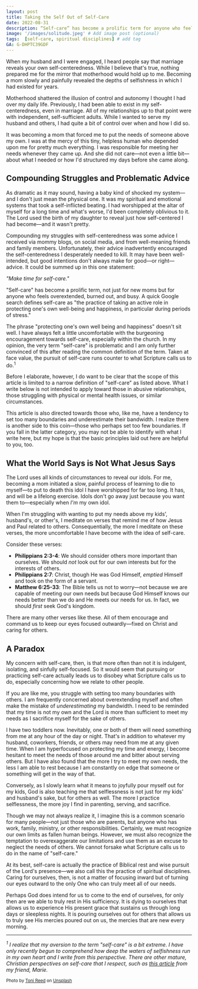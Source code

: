 ```yaml
---
layout: post
title: Taking the Self Out of Self-Care
date: 2022-08-31
description: “Self-care” has become a prolific term for anyone who feels overextended, burned out, and busy. But I am concerned that the pursuit of self-care leads us to disobey Scripture.  # Add post description (optional)
image: '/images/solitude.jpeg' # Add image post (optional)
tags:  [self-care, spiritual disciplines] # add tag
GA: G-DHPTC39GDF
---
```


When my husband and I were engaged, I heard people say that marriage reveals your own self-centeredness. While I believe that's true, nothing prepared me for the mirror that motherhood would hold up to me. Becoming a mom slowly and painfully revealed the depths of selfishness in which I had existed for years. 

Motherhood shattered the illusion of control and autonomy I thought I had over my daily life. Previously, I had been able to exist in my self-centeredness, even in marriage. All of my relationships up to that point were with independent, self-sufficient adults. While I wanted to serve my husband and others, I had quite a bit of control over when and how I did so.

It was becoming a mom that forced me to put the needs of someone above my own. I was at the mercy of this tiny, helpless human who depended upon me for pretty much everything. I was responsible for meeting her needs whenever they came up. And she did not care—not even a little bit—about what I needed or how I'd structured my days before she came along. 

## Compounding Struggles and Problematic Advice

As dramatic as it may sound, having a baby kind of shocked my system—and I don't just mean the physical one. It was my spiritual and emotional systems that took a self-inflicted beating. I had worshipped at the altar of myself for a long time and what's worse, I'd been completely oblivious to it. The Lord used the birth of my daughter to reveal just how self-centered I had become—and it wasn't pretty.

Compounding my struggles with self-centeredness was some advice I received via mommy blogs, on social media, and from well-meaning friends and family members. Unfortunately, their advice inadvertently encouraged the self-centeredness I desperately needed to kill. It may have been well-intended, but good intentions don't always make for good—or right—advice. It could be summed up in this one statement:

*"Make time for self-care."*

"Self-care" has become a prolific term, not just for new moms but for anyone who feels overextended, burned out, and busy. A quick Google search defines self-care as "the practice of taking an active role in protecting one's own well-being and happiness, in particular during periods of stress."

The phrase "protecting one's own well being and happiness" doesn't sit well. I have always felt a little uncomfortable with the burgeoning encouragement towards self-care, especially within the church. In my opinion, the very term "self-care" is problematic and I am only further convinced of this after reading the common definition of the term. Taken at face value, the pursuit of self-care runs counter to what Scripture calls us to do.<sup>1</sup> 

Before I elaborate, however, I do want to be clear that the scope of this article is limited to a narrow definition of "self-care" as listed above. What I write below is not intended to apply toward those in abusive relationships, those struggling with physical or mental health issues, or similar circumstances. 

This article is also directed towards those who, like me, have a tendency to set too many boundaries and underestimate their bandwidth. I realize there is another side to this coin—those who perhaps set too few boundaries. If you fall in the latter category, you may not be able to identify with what I write here, but my hope is that the basic principles laid out here are helpful to you, too.

## What the World Says is Not What Jesus Says

The Lord uses all kinds of circumstances to reveal our idols. For me, becoming a mom initiated a slow, painful process of learning to die to myself—to put to death this idol I have worshipped for far too long. It has, and will be a lifelong exercise. Idols don't go away just because you want them to—especially when *I'm* my own idol. 

When I'm struggling with wanting to put my needs above my kids', husband's, or other's, I meditate on verses that remind me of how Jesus and Paul related to others. Consequentially, the more I meditate on these verses, the more uncomfortable I have become with the idea of self-care. 

Consider these verses:

* **Philippians 2:3-4**: We should consider others more important than ourselves. We should *not* look out for our own interests but for the interests of others.
* **Philippians 2:7**: Christ, though He was God Himself, *emptied* Himself and took on the form of a servant.
* **Matthew 6:25-33**: The Bible tells us not to worry—not because we are capable of meeting our own needs but because God Himself knows our needs better than we do and He meets our needs for us. In fact, we should *first* seek God's kingdom. 

There are many other verses like these. All of them encourage and command us to keep our eyes focused outwardly—fixed on Christ and caring for others.

## A Paradox

My concern with self-care, then, is that more often than not it is indulgent, isolating, and sinfully self-focused. So it would seem that pursuing or practicing self-care actually leads us to disobey what Scripture calls us to do, especially concerning how we relate to other people.

If you are like me, you struggle with setting too many boundaries with others. I am frequently concerned about overextending myself and often make the mistake of *underestimating* my bandwidth. I need to be reminded that my time is not my own and the Lord is more than sufficient to meet my needs as I sacrifice myself for the sake of others. 

I have two toddlers now. Inevitably, one or both of them will need something from me at any hour of the day or night. That's in addition to whatever my husband, coworkers, friends, or others may need from me at any given time. When I am hyperfocused on protecting my time and energy, I become hesitant to meet the needs of those around me and bitter about serving others. But I have also found that the more I try to meet my own needs, the less I am able to rest because I am constantly on edge that someone or something will get in the way of that. 

Conversely, as I slowly learn what it means to joyfully pour myself out for my kids, God is also teaching me that selflessness is not just for my kids' and husband's sake, but for others as well. The more I practice selflessness, the more joy I find in parenting, serving, and sacrifice.

Though we may not always realize it, I imagine this is a common scenario for many people—not just those who are parents, but anyone who has work, family, ministry, or other responsibilities. Certainly, we must recognize our own limits as fallen human beings. However, we must also recognize the temptation to overexaggerate our limitations and use them as an excuse to neglect the needs of others. We cannot forsake what Scripture calls us to do in the name of "self-care."

At its best, self-care is actually the practice of Biblical rest and wise pursuit of the Lord's presence—we also call this the practice of spiritual disciplines. Caring for ourselves, then, is not a matter of focusing inward but of turning our eyes outward to the only One who can truly meet all of our needs. 

Perhaps God does intend for us to come to the end of ourselves, for only then are we able to truly rest in His sufficiency. It is dying to ourselves that allows us to experience His present grace that sustains us through long days or sleepless nights. It is pouring ourselves out for others that allows us to truly see His mercies poured out on us, the mercies that are new every morning.

---


*<sup>1</sup> I realize that my aversion to the term "self-care" is a bit extreme. I have only recently begun to comprehend how deep the waters of selfishness run in my own heart and I write from this perspective. There are other mature, Christian perspectives on self-care that I respect, such as <u><a href="https://www.ubahouston.org/blog/good-news-for-the-over-and-underachiever">this article</a></u> from my friend, Marie.*

<sup>Photo by <a href="https://unsplash.com/@trfotos?utm_source=unsplash&utm_medium=referral&utm_content=creditCopyText">Toni  Reed</a> on <a href="https://unsplash.com/s/photos/solitude?utm_source=unsplash&utm_medium=referral&utm_content=creditCopyText">Unsplash</a></sup>
  
